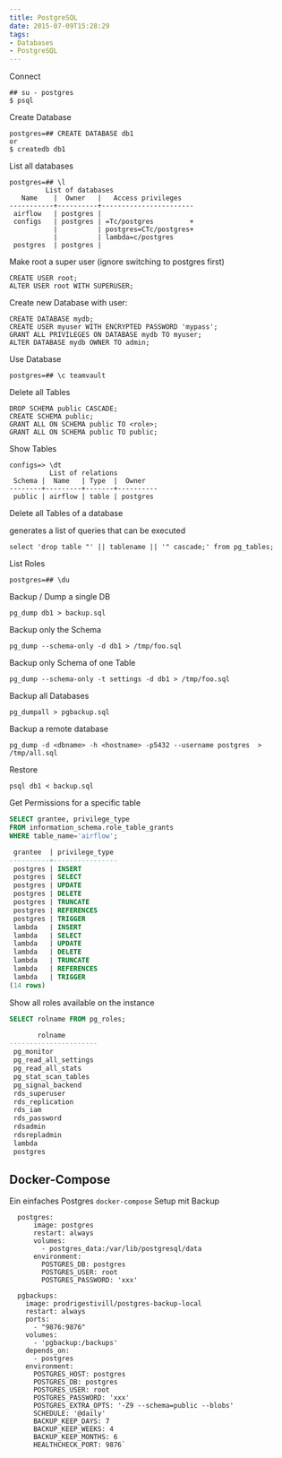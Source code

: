```yaml
---
title: PostgreSQL
date: 2015-07-09T15:28:29
tags:
- Databases
- PostgreSQL
---
```


Connect

    ## su - postgres
    $ psql

Create Database

    postgres=## CREATE DATABASE db1
    or
    $ createdb db1

List all databases
```
postgres=## \l
         List of databases
   Name    |  Owner   |   Access privileges
-----------+----------+-----------------------
 airflow   | postgres |
 configs   | postgres | =Tc/postgres         +
           |          | postgres=CTc/postgres+
           |          | lambda=c/postgres
 postgres  | postgres |
```

Make root a super user (ignore switching to postgres first)

    CREATE USER root;
    ALTER USER root WITH SUPERUSER;

Create new Database with user:

```
CREATE DATABASE mydb;
CREATE USER myuser WITH ENCRYPTED PASSWORD 'mypass';
GRANT ALL PRIVILEGES ON DATABASE mydb TO myuser;
ALTER DATABASE mydb OWNER TO admin;
```

Use Database

    postgres=## \c teamvault

Delete all Tables

```
DROP SCHEMA public CASCADE;
CREATE SCHEMA public;
GRANT ALL ON SCHEMA public TO <role>;
GRANT ALL ON SCHEMA public TO public;
```


Show Tables

```
configs=> \dt
          List of relations
 Schema |  Name   | Type  |  Owner
--------+---------+-------+----------
 public | airflow | table | postgres
```

Delete all Tables of a database

generates a list of queries that can be executed

    select 'drop table "' || tablename || '" cascade;' from pg_tables;

List Roles

    postgres=## \du

Backup / Dump a single DB

    pg_dump db1 > backup.sql

Backup only the Schema

    pg_dump --schema-only -d db1 > /tmp/foo.sql

Backup only Schema of one Table

    pg_dump --schema-only -t settings -d db1 > /tmp/foo.sql

Backup all Databases

    pg_dumpall > pgbackup.sql

Backup a remote database

    pg_dump -d <dbname> -h <hostname> -p5432 --username postgres  > /tmp/all.sql

Restore

    psql db1 < backup.sql

Get Permissions for a specific table

```sql
SELECT grantee, privilege_type
FROM information_schema.role_table_grants
WHERE table_name='airflow';

 grantee  | privilege_type
----------+----------------
 postgres | INSERT
 postgres | SELECT
 postgres | UPDATE
 postgres | DELETE
 postgres | TRUNCATE
 postgres | REFERENCES
 postgres | TRIGGER
 lambda   | INSERT
 lambda   | SELECT
 lambda   | UPDATE
 lambda   | DELETE
 lambda   | TRUNCATE
 lambda   | REFERENCES
 lambda   | TRIGGER
(14 rows)
```

Show all roles available on the instance

```sql
SELECT rolname FROM pg_roles;

       rolname
----------------------
 pg_monitor
 pg_read_all_settings
 pg_read_all_stats
 pg_stat_scan_tables
 pg_signal_backend
 rds_superuser
 rds_replication
 rds_iam
 rds_password
 rdsadmin
 rdsrepladmin
 lambda
 postgres
```

## Docker-Compose

Ein einfaches Postgres `docker-compose` Setup mit Backup

```
  postgres:
      image: postgres
      restart: always
      volumes:
        - postgres_data:/var/lib/postgresql/data
      environment:
        POSTGRES_DB: postgres
        POSTGRES_USER: root
        POSTGRES_PASSWORD: 'xxx'

  pgbackups:
    image: prodrigestivill/postgres-backup-local
    restart: always
    ports:
      - "9876:9876"
    volumes:
      - 'pgbackup:/backups'
    depends_on:
      - postgres
    environment:
      POSTGRES_HOST: postgres
      POSTGRES_DB: postgres
      POSTGRES_USER: root
      POSTGRES_PASSWORD: 'xxx'
      POSTGRES_EXTRA_OPTS: '-Z9 --schema=public --blobs'
      SCHEDULE: '@daily'
      BACKUP_KEEP_DAYS: 7
      BACKUP_KEEP_WEEKS: 4
      BACKUP_KEEP_MONTHS: 6
      HEALTHCHECK_PORT: 9876`
```
